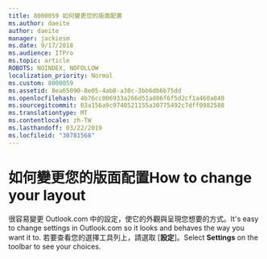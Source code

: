 ```yaml
---
title: 8000059 如何變更您的版面配置
ms.author: daeite
author: daeite
manager: jackiesm
ms.date: 9/17/2018
ms.audience: ITPro
ms.topic: article
ROBOTS: NOINDEX, NOFOLLOW
localization_priority: Normal
ms.custom: 8000059
ms.assetid: 8ea65090-8e05-4ab8-a30c-3bb6db6b75dd
ms.openlocfilehash: 4b76cc006933a266d51ad06f6f5d2cf1a460a840
ms.sourcegitcommit: 03a156a9c9740521155a30775492c7dff0982588
ms.translationtype: MT
ms.contentlocale: zh-TW
ms.lasthandoff: 03/22/2019
ms.locfileid: "30781568"
---
```

# <a name="how-to-change-your-layout"></a><span data-ttu-id="a3ee9-102">如何變更您的版面配置</span><span class="sxs-lookup"><span data-stu-id="a3ee9-102">How to change your layout</span></span>

<span data-ttu-id="a3ee9-103">很容易變更 Outlook.com 中的設定，使它的外觀與呈現您想要的方式。</span><span class="sxs-lookup"><span data-stu-id="a3ee9-103">It's easy to change settings in Outlook.com so it looks and behaves the way you want it to.</span></span> <span data-ttu-id="a3ee9-104">若要查看您的選擇工具列上，請選取 [**設定**]。</span><span class="sxs-lookup"><span data-stu-id="a3ee9-104">Select **Settings** on the toolbar to see your choices.</span></span> 
  

